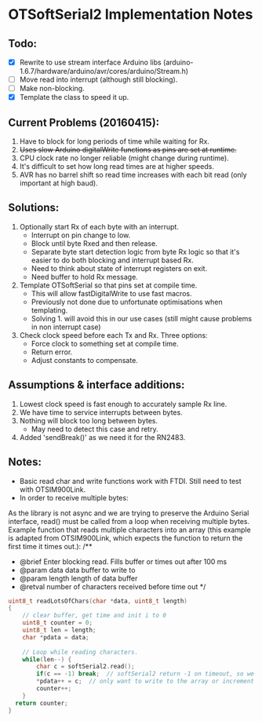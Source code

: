 # OTSoftSerial2 Implementation Notes
## Todo:
- [x] Rewrite to use stream interface Arduino libs (arduino-1.6.7/hardware/arduino/avr/cores/arduino/Stream.h)
- [ ] Move read into interrupt (although still blocking).
- [ ] Make non-blocking.
- [x] Template the class to speed it up.

## Current Problems (20160415):
1. Have to block for long periods of time while waiting for Rx.
2. ~~Uses slow Arduino digitalWrite functions as pins are set at runtime.~~
3. CPU clock rate no longer reliable (might change during runtime).
4. It's difficult to set how long read times are at higher speeds.
5. AVR has no barrel shift so read time increases with each bit read (only important at high baud).

## Solutions:
1. Optionally start Rx of each byte with an interrupt.
    - Interrupt on pin change to low.
    - Block until byte Rxed and then release.
    - Separate byte start detection logic from byte Rx logic so that it's easier to do both blocking and interrupt based Rx.
    - Need to think about state of interrupt registers on exit.
    - Need buffer to hold Rx message.
2. Template OTSoftSerial so that pins set at compile time.
    - This will allow fastDigitalWrite to use fast macros.
    - Previously not done due to unfortunate optimisations when templating.
    - Solving 1. will avoid this in our use cases (still might cause problems in non interrupt case)
3. Check clock speed before each Tx and Rx. Three options:
    - Force clock to something set at compile time.
    - Return error.
    - Adjust constants to compensate.

## Assumptions & interface additions:
1. Lowest clock speed is fast enough to accurately sample Rx line.
2. We have time to service interrupts between bytes.
3. Nothing will block too long between bytes.
    - May need to detect this case and retry.
4. Added 'sendBreak()' as we need it for the RN2483.
    
## Notes:
- Basic read char and write functions work with FTDI. Still need to test with OTSIM900Link.
- In order to receive multiple bytes:

As the library is not async and we are trying to preserve the Arduino Serial interface, read() must be called from a loop when receiving multiple bytes.
Example function that reads multiple characters into an array (this example is adapted from OTSIM900Link, which expects the function to return the first time it times out.):
/**
 * @brief    Enter blocking read. Fills buffer or times out after 100 ms
 * @param    data    data buffer to write to
 * @param    length  length of data buffer
 * @retval   number of characters received before time out
 */
```cpp
uint8_t readLotsOfChars(char *data, uint8_t length)
{
    // clear buffer, get time and init i to 0
    uint8_t counter = 0;
    uint8_t len = length;
    char *pdata = data;
    
    // Loop while reading characters.
    while(len--) {
        char c = softSerial2.read();
        if(c == -1) break;  // softSerial2 return -1 on timeout, so we break out of the loop.
        *pdata++ = c;  // only want to write to the array or increment the counter if not timed out.
        counter++;
    }
  return counter;
}
```